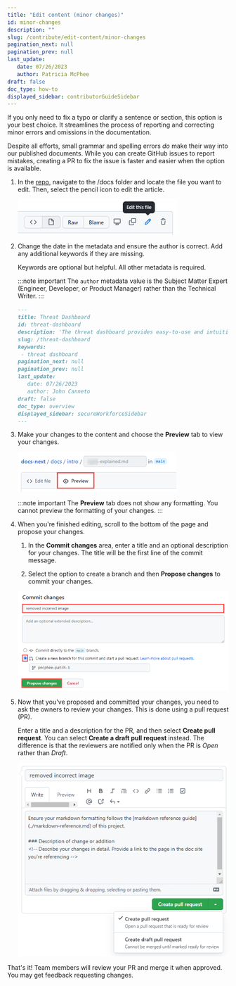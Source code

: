 ```yaml
---
title: "Edit content (minor changes)"
id: minor-changes
description: ""
slug: /contribute/edit-content/minor-changes
pagination_next: null
pagination_prev: null
last_update:
   date: 07/26/2023
   author: Patricia McPhee
draft: false
doc_type: how-to
displayed_sidebar: contributorGuideSidebar
---
```


<!-- Reference links -->
[style-guide]: ../style-guide.md
[markdown]: ../markdown-reference.md
[contributor]: ../contribute.md
[site]: https://docs.beyondidentity.com/
[issues]: https://github.com/gobeyondidentity/customer-docs/issues
[repo]: https://github.com/gobeyondidentity/customer-docs
[pr]: https://github.com/gobeyondidentity/customer-docs/pulls
[enhancements]: https://github.com/gobeyondidentity/customer-docs/issues/new?assignees=&labels=%F0%9F%8C%9F+enhancement&projects=&template=enhancement.yml
[get-started]: ../get-started.md


If you only need to fix a typo or clarify a sentence or section, this option is your best choice. It streamlines the process of reporting and correcting minor errors and omissions in the documentation.

Despite all efforts, small grammar and spelling errors _do_ make their way into our published documents. While you can create GitHub issues to report mistakes, creating a PR to fix the issue is faster and easier when the option is available.

1. In the [repo][repo], navigate to the /docs folder and locate the file you want to edit. Then, select the pencil icon to edit the article. <br />

   ![GitHub Edit file icon](../images/github-edit-file.png)<br />

2. Change the date in the metadata and ensure the author is correct. Add any additional keywords if they are missing.

   Keywords are optional but helpful. All other metadata is required.

   :::note important
   The `author` metadata value is the Subject Matter Expert (Engineer, Developer, or Product Manager) rather than the Technical Writer.
   :::

   ```markdown
   ---
   title: Threat Dashboard
   id: threat-dashboard
   description: 'The threat dashboard provides easy-to-use and intuitive threat intelligence analytics. This new dashboard will help you identify users, passkeys, and authentications that have displayed some risk over the last 0-90 days. Risky entities are added to low, medium, and high groups based on their score from 0-100. You can filter the view of this dashboard and the accompanying table based on these groups.'
   slug: /threat-dashboard
   keywords:
    - threat dashboard
   pagination_next: null
   pagination_prev: null
   last_update:
      date: 07/26/2023
      author: John Canneto
   draft: false
   doc_type: overview
   displayed_sidebar: secureWorkforceSidebar
   ---
   ```

3. Make your changes to the content and choose the **Preview** tab to view your changes.<br />

   ![GitHub Preview changes](../images/github-preview-changes.png)<br />

   :::note important
   The **Preview** tab does not show any formatting. You cannot preview the formatting of your changes.
   :::

4. When you're finished editing, scroll to the bottom of the page and propose your changes. <br />

   1. In the **Commit changes** area, enter a title and an optional description for your changes. The title will be the first line of the commit message. <br />

   2. Select the option to create a branch and then  **Propose changes** to commit your changes.<br />

     ![GitHub propose and commit changes](../images/github-commit-proposed-changes.png)<br />

5. Now that you've proposed and committed your changes, you need to ask the owners to review your changes. This is done using a pull request (PR).<br />

   Enter a title and a description for the PR, and then select **Create pull request**. You can select **Create a draft pull request** instead. The difference is that the reviewers are notified only when the PR is *Open* rather than *Draft*.<br />

   ![GitHub propose and commit changes](../images/github-open-pull-request.png)


That's it! Team members will review your PR and merge it when approved. You may get feedback requesting changes.
